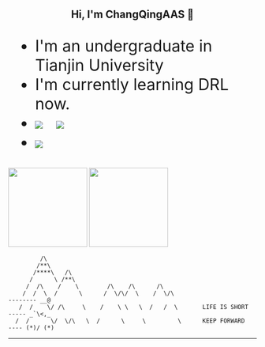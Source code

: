 <h2 align="center"> Hi, I'm ChangQingAAS 👋 </h2>

<ul style="font-size:32px">
      <li>I'm an undergraduate in Tianjin University</li>
      <li>I'm currently learning DRL now.</li>
      <li><img src="https://visitor-badge.glitch.me/badge?page_id=ChangQingAAS.readme">&nbsp;&nbsp;&nbsp;<img src="https://img.shields.io/badge/target-MARL-blue"><li>
      <img src="https://img.shields.io/badge/JS-primer-9cf">
</ul>

<p>
      <img  src="https://github-readme-stats.vercel.app/api/top-langs/?username=ChangQingAAS&langs_count=10&exclude_repo=ChangQingAAS.github.io&layout=compact&theme=nightowl&cache_seconds=1800" height='160' >
      <img  src="https://github-readme-stats.vercel.app/api?username=ChangQingAAS&theme=tokyonight&hide_border=true&show_icons=true&disable_animations=true&count_private=true&cache_seconds=1800" height='160'>
</p>


             /\
            /**\
           /****\   /\
          /      \ /**\
         /  /\    /    \        /\    /\      /\
        /  /  \  /      \      /  \/\/  \    /  \/\                           -------- __@
       /  /    \/ /\     \    /    \ \   \  /   /  \       LIFE IS SHORT      ----- _`\<,_
      /  /      \/  \/\   \  /      \     \         \      KEEP FORWARD         ---- (*)/ (*)
------------------------------------------------------------------------------------------------
